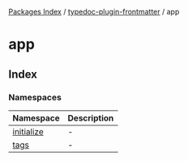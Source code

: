 [Packages Index](../../README.md) / [typedoc-plugin-frontmatter](../README.md) / app

# app

## Index

### Namespaces

| Namespace                                     | Description |
| --------------------------------------------- | ----------- |
| [initialize](namespaces/initialize/README.md) | -           |
| [tags](namespaces/tags/README.md)             | -           |
